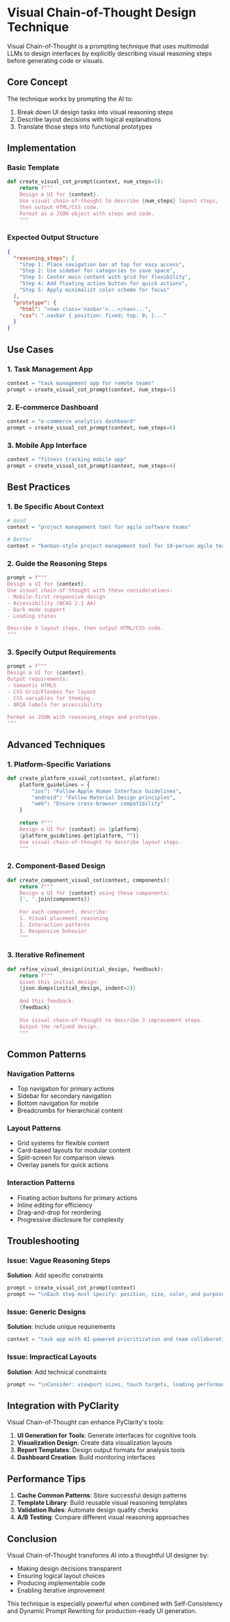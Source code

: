 # Visual Chain-of-Thought Design Technique

Visual Chain-of-Thought is a prompting technique that uses multimodal LLMs to design interfaces by explicitly describing visual reasoning steps before generating code or visuals.

## Core Concept

The technique works by prompting the AI to:
1. Break down UI design tasks into visual reasoning steps
2. Describe layout decisions with logical explanations
3. Translate those steps into functional prototypes

## Implementation

### Basic Template

```python
def create_visual_cot_prompt(context, num_steps=5):
    return f"""
    Design a UI for {context}. 
    Use visual chain-of-thought to describe {num_steps} layout steps, 
    then output HTML/CSS code. 
    Format as a JSON object with steps and code.
    """
```

### Expected Output Structure

```json
{
  "reasoning_steps": [
    "Step 1: Place navigation bar at top for easy access",
    "Step 2: Use sidebar for categories to save space",
    "Step 3: Center main content with grid for flexibility",
    "Step 4: Add floating action button for quick actions",
    "Step 5: Apply minimalist color scheme for focus"
  ],
  "prototype": {
    "html": "<nav class='navbar'>...</nav>...",
    "css": ".navbar { position: fixed; top: 0; }..."
  }
}
```

## Use Cases

### 1. Task Management App
```python
context = "task management app for remote teams"
prompt = create_visual_cot_prompt(context, num_steps=5)
```

### 2. E-commerce Dashboard
```python
context = "e-commerce analytics dashboard"
prompt = create_visual_cot_prompt(context, num_steps=6)
```

### 3. Mobile App Interface
```python
context = "fitness tracking mobile app"
prompt = create_visual_cot_prompt(context, num_steps=4)
```

## Best Practices

### 1. Be Specific About Context
```python
# Good
context = "project management tool for agile software teams"

# Better
context = "kanban-style project management tool for 10-person agile teams with sprint planning features"
```

### 2. Guide the Reasoning Steps
```python
prompt = f"""
Design a UI for {context}.
Use visual chain-of-thought with these considerations:
- Mobile-first responsive design
- Accessibility (WCAG 2.1 AA)
- Dark mode support
- Loading states

Describe 5 layout steps, then output HTML/CSS code.
"""
```

### 3. Specify Output Requirements
```python
prompt = f"""
Design a UI for {context}.
Output requirements:
- Semantic HTML5
- CSS Grid/Flexbox for layout
- CSS variables for theming
- ARIA labels for accessibility

Format as JSON with reasoning_steps and prototype.
"""
```

## Advanced Techniques

### 1. Platform-Specific Variations
```python
def create_platform_visual_cot(context, platform):
    platform_guidelines = {
        "ios": "Follow Apple Human Interface Guidelines",
        "android": "Follow Material Design principles",
        "web": "Ensure cross-browser compatibility"
    }
    
    return f"""
    Design a UI for {context} on {platform}.
    {platform_guidelines.get(platform, "")}
    Use visual chain-of-thought to describe layout steps.
    """
```

### 2. Component-Based Design
```python
def create_component_visual_cot(context, components):
    return f"""
    Design a UI for {context} using these components:
    {', '.join(components)}
    
    For each component, describe:
    1. Visual placement reasoning
    2. Interaction patterns
    3. Responsive behavior
    """
```

### 3. Iterative Refinement
```python
def refine_visual_design(initial_design, feedback):
    return f"""
    Given this initial design:
    {json.dumps(initial_design, indent=2)}
    
    And this feedback:
    {feedback}
    
    Use visual chain-of-thought to describe 3 improvement steps.
    Output the refined design.
    """
```

## Common Patterns

### Navigation Patterns
- Top navigation for primary actions
- Sidebar for secondary navigation
- Bottom navigation for mobile
- Breadcrumbs for hierarchical content

### Layout Patterns
- Grid systems for flexible content
- Card-based layouts for modular content
- Split-screen for comparison views
- Overlay panels for quick actions

### Interaction Patterns
- Floating action buttons for primary actions
- Inline editing for efficiency
- Drag-and-drop for reordering
- Progressive disclosure for complexity

## Troubleshooting

### Issue: Vague Reasoning Steps
**Solution**: Add specific constraints
```python
prompt = create_visual_cot_prompt(context)
prompt += "\nEach step must specify: position, size, color, and purpose."
```

### Issue: Generic Designs
**Solution**: Include unique requirements
```python
context = "task app with AI-powered prioritization and team collaboration"
```

### Issue: Impractical Layouts
**Solution**: Add technical constraints
```python
prompt += "\nConsider: viewport sizes, touch targets, loading performance"
```

## Integration with PyClarity

Visual Chain-of-Thought can enhance PyClarity's tools:

1. **UI Generation for Tools**: Generate interfaces for cognitive tools
2. **Visualization Design**: Create data visualization layouts
3. **Report Templates**: Design output formats for analysis tools
4. **Dashboard Creation**: Build monitoring interfaces

## Performance Tips

1. **Cache Common Patterns**: Store successful design patterns
2. **Template Library**: Build reusable visual reasoning templates
3. **Validation Rules**: Automate design quality checks
4. **A/B Testing**: Compare different visual reasoning approaches

## Conclusion

Visual Chain-of-Thought transforms AI into a thoughtful UI designer by:
- Making design decisions transparent
- Ensuring logical layout choices
- Producing implementable code
- Enabling iterative improvement

This technique is especially powerful when combined with Self-Consistency and Dynamic Prompt Rewriting for production-ready UI generation.